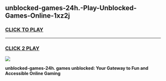 
## unblocked-games-24h.-Play-Unblocked-Games-Online-1xz2j
<h3>
<a href="https://premium76.site?title=unblocked-games-24h.&ref=24A">CLICK TO PLAY</a></h3>
<hr>

<h3>
<a href="https://premium76.site?title=unblocked-games-24h.&ref=24A">CLICK 2 PLAY</a>
  
</h3>

<a href="https://premium76.site?title=unblocked-games-24h.&ref=24A"><img src="https://clearcache.store/games.png"></a>


**unblocked-games-24h. games unblocked: Your Gateway to Fun and Accessible Online Gaming**
